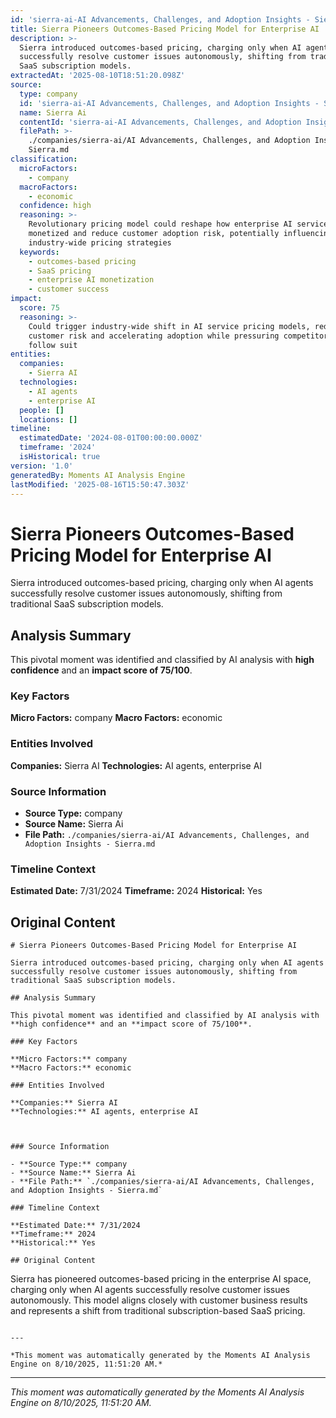 ```yaml
---
id: 'sierra-ai-AI Advancements, Challenges, and Adoption Insights - Sierra-moment-5'
title: Sierra Pioneers Outcomes-Based Pricing Model for Enterprise AI
description: >-
  Sierra introduced outcomes-based pricing, charging only when AI agents
  successfully resolve customer issues autonomously, shifting from traditional
  SaaS subscription models.
extractedAt: '2025-08-10T18:51:20.098Z'
source:
  type: company
  id: 'sierra-ai-AI Advancements, Challenges, and Adoption Insights - Sierra'
  name: Sierra Ai
  contentId: 'sierra-ai-AI Advancements, Challenges, and Adoption Insights - Sierra'
  filePath: >-
    ./companies/sierra-ai/AI Advancements, Challenges, and Adoption Insights -
    Sierra.md
classification:
  microFactors:
    - company
  macroFactors:
    - economic
  confidence: high
  reasoning: >-
    Revolutionary pricing model could reshape how enterprise AI services are
    monetized and reduce customer adoption risk, potentially influencing
    industry-wide pricing strategies
  keywords:
    - outcomes-based pricing
    - SaaS pricing
    - enterprise AI monetization
    - customer success
impact:
  score: 75
  reasoning: >-
    Could trigger industry-wide shift in AI service pricing models, reducing
    customer risk and accelerating adoption while pressuring competitors to
    follow suit
entities:
  companies:
    - Sierra AI
  technologies:
    - AI agents
    - enterprise AI
  people: []
  locations: []
timeline:
  estimatedDate: '2024-08-01T00:00:00.000Z'
  timeframe: '2024'
  isHistorical: true
version: '1.0'
generatedBy: Moments AI Analysis Engine
lastModified: '2025-08-16T15:50:47.303Z'
---
```

# Sierra Pioneers Outcomes-Based Pricing Model for Enterprise AI

Sierra introduced outcomes-based pricing, charging only when AI agents successfully resolve customer issues autonomously, shifting from traditional SaaS subscription models.

## Analysis Summary

This pivotal moment was identified and classified by AI analysis with **high confidence** and an **impact score of 75/100**.

### Key Factors

**Micro Factors:** company
**Macro Factors:** economic

### Entities Involved

**Companies:** Sierra AI
**Technologies:** AI agents, enterprise AI



### Source Information

- **Source Type:** company
- **Source Name:** Sierra Ai
- **File Path:** `./companies/sierra-ai/AI Advancements, Challenges, and Adoption Insights - Sierra.md`

### Timeline Context

**Estimated Date:** 7/31/2024
**Timeframe:** 2024
**Historical:** Yes

## Original Content

```
# Sierra Pioneers Outcomes-Based Pricing Model for Enterprise AI

Sierra introduced outcomes-based pricing, charging only when AI agents successfully resolve customer issues autonomously, shifting from traditional SaaS subscription models.

## Analysis Summary

This pivotal moment was identified and classified by AI analysis with **high confidence** and an **impact score of 75/100**.

### Key Factors

**Micro Factors:** company
**Macro Factors:** economic

### Entities Involved

**Companies:** Sierra AI
**Technologies:** AI agents, enterprise AI



### Source Information

- **Source Type:** company
- **Source Name:** Sierra Ai
- **File Path:** `./companies/sierra-ai/AI Advancements, Challenges, and Adoption Insights - Sierra.md`

### Timeline Context

**Estimated Date:** 7/31/2024
**Timeframe:** 2024
**Historical:** Yes

## Original Content

```
Sierra has pioneered outcomes-based pricing in the enterprise AI space, charging only when AI agents successfully resolve customer issues autonomously. This model aligns closely with customer business results and represents a shift from traditional subscription-based SaaS pricing.
```

---

*This moment was automatically generated by the Moments AI Analysis Engine on 8/10/2025, 11:51:20 AM.*

```

---

*This moment was automatically generated by the Moments AI Analysis Engine on 8/10/2025, 11:51:20 AM.*
